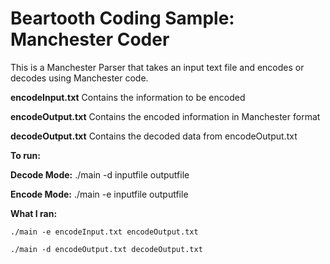 # **Beartooth Coding Sample: Manchester Coder**

This is a Manchester Parser that takes an input text file and encodes or decodes using Manchester code.

**encodeInput.txt** 
	Contains the information to be encoded

**encodeOutput.txt** 
	Contains the encoded information in Manchester format

**decodeOutput.txt** 
	Contains the decoded data from encodeOutput.txt

**To run:**

**Decode Mode:**
	./main -d inputfile outputfile

**Encode Mode:**
	./main -e inputfile outputfile

**What I ran:**

	./main -e encodeInput.txt encodeOutput.txt

	./main -d encodeOutput.txt decodeOutput.txt
